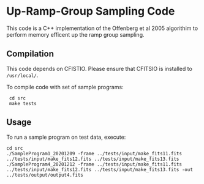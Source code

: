 # Up-Ramp-Group Sampling Code

This code is a C++ implementation of the Offenberg et al 2005 algorithim to perform memory efficent up the ramp group sampling.

## Compilation
This code depends on CFISTIO. Please ensure that CFITSIO is installed to `/usr/local/`.

To compile code with set of sample programs:

```
 cd src
 make tests
```

## Usage
To run a sample program on test data, execute:
```
cd src
./SampleProgram1_20201209 -frame ../tests/input/make_fits11.fits ../tests/input/make_fits12.fits ../tests/input/make_fits13.fits
./SampleProgram4_20201212 -frame ../tests/input/make_fits11.fits ../tests/input/make_fits12.fits ../tests/input/make_fits13.fits -out ../tests/output/output4.fits

```
